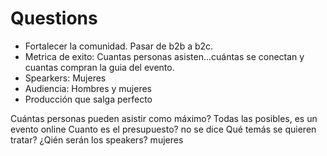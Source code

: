 # Questions

- Fortalecer la comunidad. Pasar de b2b a b2c. 
- Metrica de exito: Cuantas personas asisten...cuántas se conectan y cuantas compran la guia del evento.
- Spearkers: Mujeres
- Audiencia: Hombres y mujeres
- Producción que salga perfecto

Cuántas personas pueden asistir como máximo? Todas las posibles, es un evento online
Cuanto es el presupuesto? no se dice
Qué temás se quieren tratar?
¿Qién serán los speakers? mujeres


